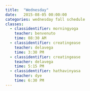 ```yaml
---
title:  "Wednesday"
date:   2015-08-05 00:00:00
categories: wednesday fall schedule
classes:
  - classidentifier: morningyoga
    teacher: benvenuto
    time: 08:30 AM
  - classidentifier: creatingease
    teacher: delavega
    time: 3:30 PM
  - classidentifier: creatingease
    teacher: delavega
    time: 5:15 PM
  - classidentifier: hathavinyasa
    teacher: dye
    time: 6:30 PM
---
```

